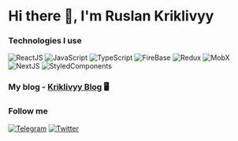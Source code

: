 # Hi there 👋, I'm Ruslan Kriklivyy

### Technologies I use

![ReactJS](https://img.shields.io/badge/-ReactJS-222222?style=for-the-badge&logo=react)
![JavaScript](https://img.shields.io/badge/-JavaScript-222222?style=for-the-badge&logo=javascript)
![TypeScript](https://img.shields.io/badge/-TypeScript-222222?style=for-the-badge&logo=typescript)
![FireBase](https://img.shields.io/badge/-FireBase-222222?style=for-the-badge&logo=firebase)
![Redux](https://img.shields.io/badge/-Redux-222222?style=for-the-badge&logo=redux)
![MobX](https://img.shields.io/badge/-MobX-222222?style=for-the-badge&logo=mobx)
![NextJS](https://img.shields.io/badge/-NextJS-222222?style=for-the-badge)
![StyledComponents](https://img.shields.io/badge/-styled_components-222222?style=for-the-badge&logo=styled-components)

### My blog - [Kriklivyy Blog](https://kriklivyy-blog.vercel.app/) &#128421;

### Follow me

[![Telegram](https://img.shields.io/badge/-Telegram-222222?style=for-the-badge&logo=telegram)](https://t.me/ruslankriklivy)
[![Twitter](https://img.shields.io/badge/-Twitter-222222?style=for-the-badge&logo=twitter)](https://twitter.com/RKriklivyy)
